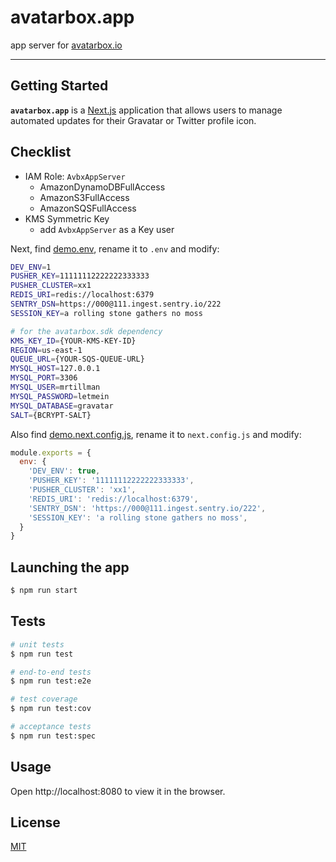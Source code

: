 # avatarbox.app

app server for [avatarbox.io](https://avatarbox.io)

---

<!--
[![Build Status](https://travis-ci.com/mrtillman/avatarbox.sdk.svg?branch=master)](https://travis-ci.com/mrtillman/avatarbox.sdk)
[![Coverage Status](https://coveralls.io/repos/github/mrtillman/avatarbox.sdk/badge.svg?branch=master)](https://coveralls.io/github/mrtillman/avatarbox.sdk?branch=master)
[![GitHub tag (latest SemVer)](https://img.shields.io/github/v/tag/mrtillman/avatarbox.sdk?sort=semver)](https://github.com/mrtillman/avatarbox.sdk/releases/tag/1.0.0)
[![license](https://img.shields.io/badge/license-MIT-blue.svg)](https://github.com/mrtillman/avatarbox.sdk/blob/master/LICENSE)
-->

## Getting Started

**`avatarbox.app`** is a [Next.js](https://nextjs.org) application that allows users to manage automated updates for their Gravatar or Twitter profile icon.

## Checklist

- IAM Role: `AvbxAppServer`
  - AmazonDynamoDBFullAccess
  - AmazonS3FullAccess
  - AmazonSQSFullAccess
- KMS Symmetric Key
  - add `AvbxAppServer` as a Key user

Next, find [demo.env](https://github.com/mrtillman/avatarbox.app/blob/master/demo.env), rename it to `.env` and modify:

```sh
DEV_ENV=1
PUSHER_KEY=11111112222222333333
PUSHER_CLUSTER=xx1
REDIS_URI=redis://localhost:6379
SENTRY_DSN=https://000@111.ingest.sentry.io/222
SESSION_KEY=a rolling stone gathers no moss

# for the avatarbox.sdk dependency
KMS_KEY_ID={YOUR-KMS-KEY-ID}
REGION=us-east-1
QUEUE_URL={YOUR-SQS-QUEUE-URL}
MYSQL_HOST=127.0.0.1
MYSQL_PORT=3306
MYSQL_USER=mrtillman
MYSQL_PASSWORD=letmein
MYSQL_DATABASE=gravatar
SALT={BCRYPT-SALT}
```

Also find [demo.next.config.js](https://github.com/mrtillman/avatarbox.app/blob/master/demo.next.config.js), rename it to `next.config.js` and modify:


```js
module.exports = {
  env: {
    'DEV_ENV': true,
    'PUSHER_KEY': '11111112222222333333',
    'PUSHER_CLUSTER': 'xx1',
    'REDIS_URI': 'redis://localhost:6379',
    'SENTRY_DSN': 'https://000@111.ingest.sentry.io/222',
    'SESSION_KEY': 'a rolling stone gathers no moss',
  }
}
```

## Launching the app

```bash
$ npm run start
```

## Tests

```bash
# unit tests
$ npm run test

# end-to-end tests
$ npm run test:e2e

# test coverage
$ npm run test:cov

# acceptance tests
$ npm run test:spec
```

## Usage

Open http://localhost:8080 to view it in the browser.

## License
[MIT](https://github.com/mrtillman/avatarbox.app/blob/main/LICENSE)
